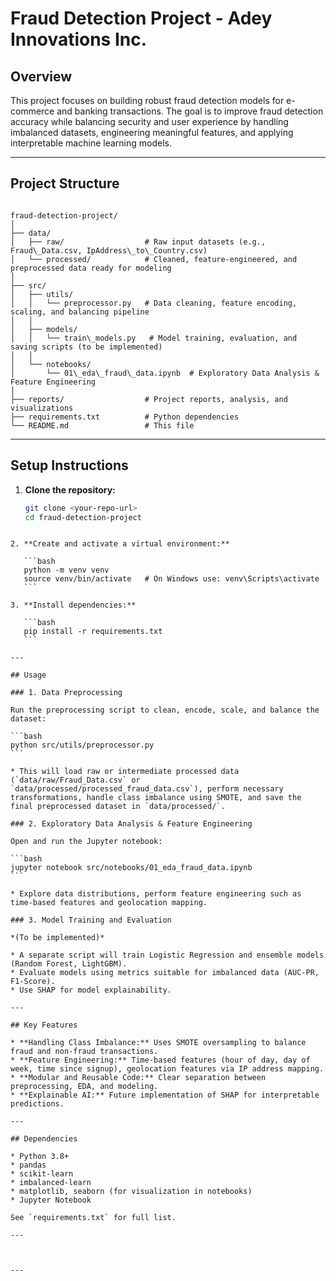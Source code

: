 
# Fraud Detection Project - Adey Innovations Inc.

## Overview

This project focuses on building robust fraud detection models for e-commerce and banking transactions. The goal is to improve fraud detection accuracy while balancing security and user experience by handling imbalanced datasets, engineering meaningful features, and applying interpretable machine learning models.

---

## Project Structure

```

fraud-detection-project/
│
├── data/
│   ├── raw/                  # Raw input datasets (e.g., Fraud\_Data.csv, IpAddress\_to\_Country.csv)
│   └── processed/            # Cleaned, feature-engineered, and preprocessed data ready for modeling
│
├── src/
│   ├── utils/
│   │   └── preprocessor.py   # Data cleaning, feature encoding, scaling, and balancing pipeline
│   │
│   ├── models/
│   │   └── train\_models.py   # Model training, evaluation, and saving scripts (to be implemented)
│   │
│   └── notebooks/
│       └── 01\_eda\_fraud\_data.ipynb  # Exploratory Data Analysis & Feature Engineering
│
├── reports/                  # Project reports, analysis, and visualizations
├── requirements.txt          # Python dependencies
└── README.md                 # This file

````

---

## Setup Instructions

1. **Clone the repository:**
   ```bash
   git clone <your-repo-url>
   cd fraud-detection-project
````

2. **Create and activate a virtual environment:**

   ```bash
   python -m venv venv
   source venv/bin/activate   # On Windows use: venv\Scripts\activate
   ```

3. **Install dependencies:**

   ```bash
   pip install -r requirements.txt
   ```

---

## Usage

### 1. Data Preprocessing

Run the preprocessing script to clean, encode, scale, and balance the dataset:

```bash
python src/utils/preprocessor.py
```

* This will load raw or intermediate processed data (`data/raw/Fraud_Data.csv` or `data/processed/processed_fraud_data.csv`), perform necessary transformations, handle class imbalance using SMOTE, and save the final preprocessed dataset in `data/processed/`.

### 2. Exploratory Data Analysis & Feature Engineering

Open and run the Jupyter notebook:

```bash
jupyter notebook src/notebooks/01_eda_fraud_data.ipynb
```

* Explore data distributions, perform feature engineering such as time-based features and geolocation mapping.

### 3. Model Training and Evaluation

*(To be implemented)*

* A separate script will train Logistic Regression and ensemble models (Random Forest, LightGBM).
* Evaluate models using metrics suitable for imbalanced data (AUC-PR, F1-Score).
* Use SHAP for model explainability.

---

## Key Features

* **Handling Class Imbalance:** Uses SMOTE oversampling to balance fraud and non-fraud transactions.
* **Feature Engineering:** Time-based features (hour of day, day of week, time since signup), geolocation features via IP address mapping.
* **Modular and Reusable Code:** Clear separation between preprocessing, EDA, and modeling.
* **Explainable AI:** Future implementation of SHAP for interpretable predictions.

---

## Dependencies

* Python 3.8+
* pandas
* scikit-learn
* imbalanced-learn
* matplotlib, seaborn (for visualization in notebooks)
* Jupyter Notebook

See `requirements.txt` for full list.

---



---



